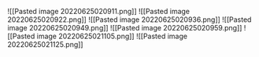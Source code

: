 ![[Pasted image 20220625020911.png]]
![[Pasted image 20220625020922.png]]
![[Pasted image 20220625020936.png]]
![[Pasted image 20220625020949.png]]
![[Pasted image 20220625020959.png]]
![[Pasted image 20220625021105.png]]
![[Pasted image 20220625021125.png]]
